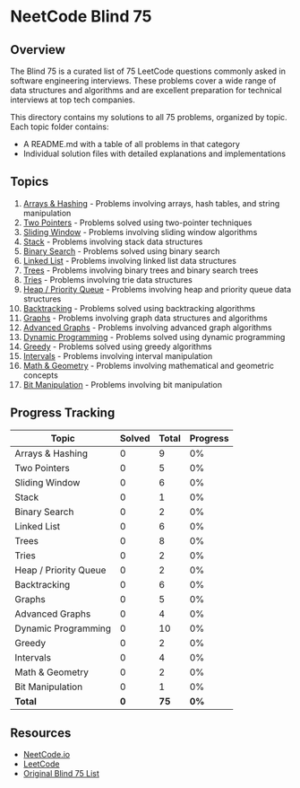 # NeetCode Blind 75

## Overview

The Blind 75 is a curated list of 75 LeetCode questions commonly asked in software engineering interviews. These problems cover a wide range of data structures and algorithms and are excellent preparation for technical interviews at top tech companies.

This directory contains my solutions to all 75 problems, organized by topic. Each topic folder contains:
- A README.md with a table of all problems in that category
- Individual solution files with detailed explanations and implementations

## Topics

1. [Arrays & Hashing](./Arrays%20%26%20Hashing/README.md) - Problems involving arrays, hash tables, and string manipulation
2. [Two Pointers](./Two%20Pointers/README.md) - Problems solved using two-pointer techniques
3. [Sliding Window](./Sliding%20Window/README.md) - Problems involving sliding window algorithms
4. [Stack](./Stack/README.md) - Problems involving stack data structures
5. [Binary Search](./Binary%20Search/README.md) - Problems solved using binary search
6. [Linked List](./Linked%20List/README.md) - Problems involving linked list data structures
7. [Trees](./Trees/README.md) - Problems involving binary trees and binary search trees
8. [Tries](./Tries/README.md) - Problems involving trie data structures
9. [Heap / Priority Queue](./Heap%20Priority%20Queue/README.md) - Problems involving heap and priority queue data structures
10. [Backtracking](./Backtracking/README.md) - Problems solved using backtracking algorithms
11. [Graphs](./Graphs/README.md) - Problems involving graph data structures and algorithms
12. [Advanced Graphs](./Advanced%20Graphs/README.md) - Problems involving advanced graph algorithms
13. [Dynamic Programming](./Dynamic%20Programming/README.md) - Problems solved using dynamic programming
14. [Greedy](./Greedy/README.md) - Problems solved using greedy algorithms
15. [Intervals](./Intervals/README.md) - Problems involving interval manipulation
16. [Math & Geometry](./Math%20%26%20Geometry/README.md) - Problems involving mathematical and geometric concepts
17. [Bit Manipulation](./Bit%20Manipulation/README.md) - Problems involving bit manipulation

## Progress Tracking

| Topic | Solved | Total | Progress |
|-------|--------|-------|----------|
| Arrays & Hashing | 0 | 9 | 0% |
| Two Pointers | 0 | 5 | 0% |
| Sliding Window | 0 | 6 | 0% |
| Stack | 0 | 1 | 0% |
| Binary Search | 0 | 2 | 0% |
| Linked List | 0 | 6 | 0% |
| Trees | 0 | 8 | 0% |
| Tries | 0 | 2 | 0% |
| Heap / Priority Queue | 0 | 2 | 0% |
| Backtracking | 0 | 6 | 0% |
| Graphs | 0 | 5 | 0% |
| Advanced Graphs | 0 | 4 | 0% |
| Dynamic Programming | 0 | 10 | 0% |
| Greedy | 0 | 2 | 0% |
| Intervals | 0 | 4 | 0% |
| Math & Geometry | 0 | 2 | 0% |
| Bit Manipulation | 0 | 1 | 0% |
| **Total** | **0** | **75** | **0%** |

## Resources

- [NeetCode.io](https://neetcode.io/practice)
- [LeetCode](https://leetcode.com/)
- [Original Blind 75 List](https://www.teamblind.com/post/New-Year-Gift---Curated-List-of-Top-75-LeetCode-Questions-to-Save-Your-Time-OaM1orEU)
